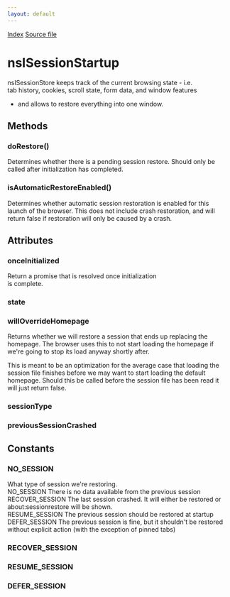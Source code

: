 ```yaml
---
layout: default
---
```

<div id='links'><a href="../index.html">Index</a>
<a href="http://dxr.mozilla.org/mozilla-central/source/browser/components/sessionstore/nsISessionStartup.idl">Source file</a>
</div>

# nsISessionStartup #
  
nsISessionStore keeps track of the current browsing state - i.e.  
tab history, cookies, scroll state, form data, and window features  
- and allows to restore everything into one window.  
  

## Methods ##

### doRestore() ###
  
Determines whether there is a pending session restore. Should only be  
called after initialization has completed.  
  

### isAutomaticRestoreEnabled() ###
  
Determines whether automatic session restoration is enabled for this  
launch of the browser. This does not include crash restoration, and will  
return false if restoration will only be caused by a crash.  
  

## Attributes ##

### onceInitialized ###
  
Return a promise that is resolved once initialization  
is complete.  
  

### state ###

### willOverrideHomepage ###
  
Returns whether we will restore a session that ends up replacing the  
homepage. The browser uses this to not start loading the homepage if  
we're going to stop its load anyway shortly after.  
  
This is meant to be an optimization for the average case that loading the  
session file finishes before we may want to start loading the default  
homepage. Should this be called before the session file has been read it  
will just return false.  
  

### sessionType ###

### previousSessionCrashed ###

## Constants ##

### NO_SESSION ###
  
What type of session we're restoring.  
NO_SESSION       There is no data available from the previous session  
RECOVER_SESSION  The last session crashed. It will either be restored or  
                 about:sessionrestore will be shown.  
RESUME_SESSION   The previous session should be restored at startup  
DEFER_SESSION    The previous session is fine, but it shouldn't be restored  
                 without explicit action (with the exception of pinned tabs)  
  

### RECOVER_SESSION ###

### RESUME_SESSION ###

### DEFER_SESSION ###
